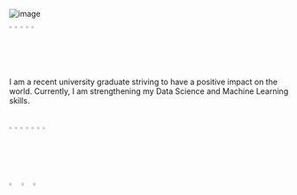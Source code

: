 ![image](https://github.com/HeleneFabia/HeleneFabia/blob/master/header/header1.gif?raw=true)

<img src="https://img.icons8.com/wired/64/000000/a.png" width="2%"/><img src="https://img.icons8.com/wired/64/000000/b.png" width="2%"/><img src="https://img.icons8.com/wired/64/000000/o.png" width="2%"/><img src="https://img.icons8.com/wired/64/000000/u.png" width="2%"/><img src="https://img.icons8.com/wired/64/000000/t.png" width="2%"/>

I am a recent university graduate striving to have a positive impact on the world. Currently, I am strengthening my Data Science and Machine Learning skills.

<h1></h1>

<img src="https://img.icons8.com/wired/64/000000/c.png" width="2%"/><img src="https://img.icons8.com/wired/64/000000/o.png" width="2%"/><img src="https://img.icons8.com/wired/64/000000/n.png" width="2%"/><img src="https://img.icons8.com/wired/64/000000/t.png" width="2%"/><img src="https://img.icons8.com/wired/64/000000/a.png" width="2%"/><img src="https://img.icons8.com/wired/64/000000/c.png" width="2%"/><img src="https://img.icons8.com/wired/64/000000/t.png" width="2%"/> 

[<img src="https://img.icons8.com/fluent/48/000000/linkedin.png" width="3.5%"/>](https://www.linkedin.com/in/helene-kortschak/) 
[<img src="https://img.icons8.com/windows/32/000000/kaggle.png" width="3.5%"/>](https://www.kaggle.com/helenek)
<a href="mailto:helene.kortschak@gmail.com"> <img src="https://img.icons8.com/carbon-copy/100/000000/email.png" width="3.5%"/> </a>

